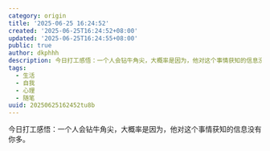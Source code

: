```yaml
---
category: origin
title: '2025-06-25 16:24:52'
created: '2025-06-25T16:24:52+08:00'
updated: '2025-06-25T16:24:55+08:00'
public: true
author: dkphhh
description: 今日打工感悟：一个人会钻牛角尖，大概率是因为，他对这个事情获知的信息没有你多……
tags:
  - 生活
  - 自我
  - 心理
  - 随笔
uuid: 20250625162452tu8b
---
```


今日打工感悟：一个人会钻牛角尖，大概率是因为，他对这个事情获知的信息没有你多。

